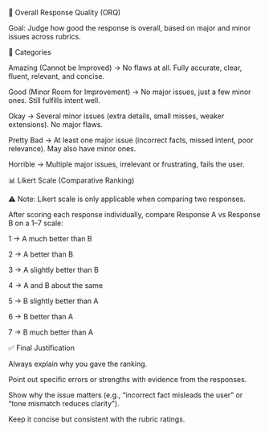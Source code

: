📝 Overall Response Quality (ORQ)

Goal: Judge how good the response is overall, based on major and minor issues across rubrics.

🔹 Categories

Amazing (Cannot be Improved) → No flaws at all. Fully accurate, clear, fluent, relevant, and concise.

Good (Minor Room for Improvement) → No major issues, just a few minor ones. Still fulfills intent well.

Okay → Several minor issues (extra details, small misses, weaker extensions). No major flaws.

Pretty Bad → At least one major issue (incorrect facts, missed intent, poor relevance). May also have minor ones.

Horrible → Multiple major issues, irrelevant or frustrating, fails the user.

📊 Likert Scale (Comparative Ranking)

⚠️ Note: Likert scale is only applicable when comparing two responses.

After scoring each response individually, compare Response A vs Response B on a 1–7 scale:

1 → A much better than B

2 → A better than B

3 → A slightly better than B

4 → A and B about the same

5 → B slightly better than A

6 → B better than A

7 → B much better than A

✅ Final Justification

Always explain why you gave the ranking.

Point out specific errors or strengths with evidence from the responses.

Show why the issue matters (e.g., “incorrect fact misleads the user” or “tone mismatch reduces clarity”).

Keep it concise but consistent with the rubric ratings.

